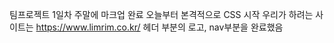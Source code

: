 팀프로젝트 1일차
주말에 마크업 완료
오늘부터 본격적으로 CSS 시작
우리가 하려는 사이트는 https://www.limrim.co.kr/
헤더 부분의 로고, nav부분을 완료했음

